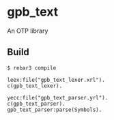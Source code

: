 gpb_text
=====

An OTP library

Build
-----

    $ rebar3 compile


```
leex:file("gpb_text_lexer.xrl").
c(gpb_text_lexer).
```

```
yecc:file("gpb_text_parser.yrl").
c(gpb_text_parser).
gpb_text_parser:parse(Symbols).

```

